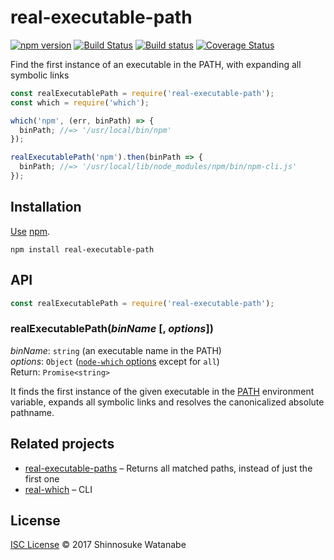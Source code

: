 # real-executable-path

[![npm version](https://img.shields.io/npm/v/real-executable-path.svg)](https://www.npmjs.com/package/real-executable-path)
[![Build Status](https://travis-ci.org/shinnn/real-executable-path.svg?branch=master)](https://travis-ci.org/shinnn/real-executable-path)
[![Build status](https://ci.appveyor.com/api/projects/status/s8j59go8rxlkiq5c/branch/master?svg=true)](https://ci.appveyor.com/project/ShinnosukeWatanabe/real-executable-path/branch/master)
[![Coverage Status](https://img.shields.io/coveralls/shinnn/real-executable-path.svg)](https://coveralls.io/github/shinnn/real-executable-path)

Find the first instance of an executable in the PATH, with expanding all symbolic links

```javascript
const realExecutablePath = require('real-executable-path');
const which = require('which');

which('npm', (err, binPath) => {
  binPath; //=> '/usr/local/bin/npm'
});

realExecutablePath('npm').then(binPath => {
  binPath; //=> '/usr/local/lib/node_modules/npm/bin/npm-cli.js'
});
```

## Installation

[Use](https://docs.npmjs.com/cli/install) [npm](https://docs.npmjs.com/getting-started/what-is-npm).

```
npm install real-executable-path
```

## API

```javascript
const realExecutablePath = require('real-executable-path');
```

### realExecutablePath(*binName* [, *options*])

*binName*: `string` (an executable name in the PATH)  
*options*: `Object` ([`node-which` options](https://github.com/npm/node-which#options) except for `all`)  
Return: `Promise<string>`

It finds the first instance of the given executable in the [PATH](http://pubs.opengroup.org/onlinepubs/000095399/basedefs/xbd_chap08.html#tag_08_03) environment variable, expands all symbolic links and resolves the canonicalized absolute pathname.

## Related projects

* [real-executable-paths](https://github.com/shinnn/real-executable-paths) – Returns all matched paths, instead of just the first one
* [real-which](https://github.com/shinnn/real-which) – CLI

## License

[ISC License](./LICENSE) © 2017 Shinnosuke Watanabe
